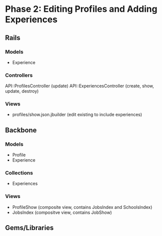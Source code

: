 # Phase 2: Editing Profiles and Adding Experiences

## Rails
### Models
* Experience

### Controllers
API::ProfilesController (update)
API::ExperiencesController (create, show, update, destroy)

### Views
* profiles/show.json.jbuilder (edit existing to include experiences)

## Backbone
### Models
* Profile
* Experience

### Collections
* Experiences

### Views
* ProfileShow (composite view, contains JobsIndex and SchoolsIndex)
* JobsIndex (compositve view, contains JobShow)

## Gems/Libraries
